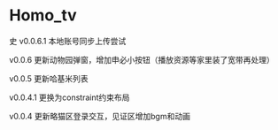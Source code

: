 # Homo_tv
史
v0.0.6.1 本地账号同步上传尝试

v0.0.6 更新动物园弹窗，增加申必小按钮（播放资源等家里装了宽带再处理）

v0.0.5 更新哈基米列表

v0.0.4.1 更换为constraint约束布局

v0.0.4 更新略猫区登录交互，见证区增加bgm和动画